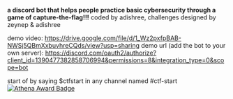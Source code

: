 **a discord bot that helps people practice basic cybersecurity through a game of capture-the-flag!!!**
coded by adishree, challenges designed by zeynep & adishree

demo video: https://drive.google.com/file/d/1_Wz2pxfpBAB-NWSj5QBmXxbuvhreCQds/view?usp=sharing
demo url (add the bot to your own server): https://discord.com/oauth2/authorize?client_id=1390477382858706994&permissions=8&integration_type=0&scope=bot

start of by saying $ctfstart in any channel named #ctf-start
[![Athena Award Badge](https://img.shields.io/endpoint?url=https%3A%2F%2Faward.athena.hackclub.com%2Fapi%2Fbadge)](https://award.athena.hackclub.com?utm_source=readme)
